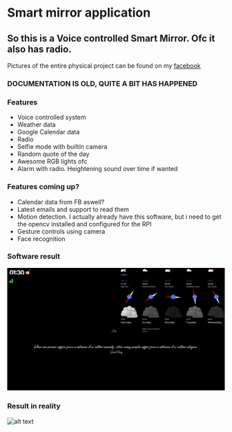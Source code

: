 # Smart mirror application

## So this is a Voice controlled Smart Mirror. Ofc it also has radio.

Pictures of the entire physical project can be found on my [facebook](https://www.facebook.com/snaggedagge/media_set?set=a.10156777749778112&type=3)

### DOCUMENTATION IS OLD, QUITE A BIT HAS HAPPENED

### Features

* Voice controlled system
* Weather data
* Google Calendar data
* Radio
* Selfie mode with builtin camera
* Random quote of the day
* Awesome RGB lights ofc
* Alarm with radio. Heightening sound over time if wanted

### Features coming up?
* Calendar data from FB aswell?
* Latest emails and support to read them
* Motion detection. I actually already have this software, but i need to get the opencv installed and configured for the RPI
* Gesture controls using camera
* Face recognition


### Software result
![alt text](https://github.com/snaggedagge/smartmirror/blob/master/images/software.JPG?raw=true)

### Result in reality
![alt text](https://github.com/snaggedagge/smartmirror/blob/master/images/reality.jpg?raw=true)

